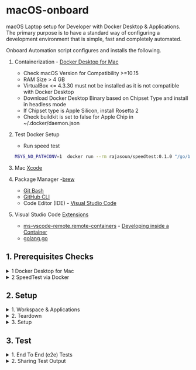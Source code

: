 # macOS-onboard

macOS Laptop setup for Developer with Docker Desktop & Applications. The primary purpose is to have a standard way of configuring a development environment that is simple, fast and completely automated.

Onboard Automation script configures and installs the following.

1. Containerization - [Docker Desktop for Mac](https://docs.docker.com/desktop/mac/install/)
   - Check macOS Version for Compatibility >=10.15
   - RAM Size > 4 GB
   - VirtualBox <= 4.3.30 must not be installed as it is not compatible with Docker Desktop
   - Download Docker Desktop Binary based on Chipset Type and install in headless mode 
    - If Chipset type is Apple Silicon, install Rosetta 2
    - Check buildkit is set to false for Apple Chip in ~/.docker/daemon.json
1. Test Docker Setup 
    - Run speed test 
    
    ```sh
    MSYS_NO_PATHCONV=1  docker run --rm rajasoun/speedtest:0.1.0 "/go/bin/speedtest-go"
    ```

1. Mac [Xcode](https://developer.apple.com/xcode/)
1. Package Manager -[brew](https://brew.sh/)
   - [Git Bash](https://git-scm.com/)
   - [GitHub CLI](https://cli.github.com/)
   - Code Editor (IDE) - [Visual Studio Code](https://code.visualstudio.com/)
1. Visual Studio Code [Extensions](https://code.visualstudio.com/docs/editor/extension-marketplace)
   - [ms-vscode-remote.remote-containers](https://marketplace.visualstudio.com/items?itemName=ms-vscode-remote.remote-containers) - [Developing inside a Container](https://code.visualstudio.com/docs/remote/containers)
   - [golang.go](https://marketplace.visualstudio.com/items?itemName=golang.Go)

## 1. Prerequisites Checks

<details>
<summary>1 Docker Desktop for Mac</summary>
In macOS Terminal Window, Run Prerequisites Checks for Docker Desktop Installation

```sh
./assist.sh pre-checks
```
</details>

<details>
<summary>2 SpeedTest via Docker</summary>
In macOS Terminal Window, Run Prerequisites Checks for Docker

```sh
./assist.sh speed-test
```
</details>

## 2. Setup

<details>
<summary>1. Workspace & Applications</summary>

In macOS Terminal Window, Run following commands for workspace setup

```sh
mkdir -p workspace
cd workspace
git clone https://github.com/rajasoun/mac-onboard
cd mac-onboard
```
</details>

<details>
<summary>2. Teardown </summary>
In macOS Terminal Window, Run following command to teardown the existing setup

```sh
./assist.sh teardown # Will remove all packages
```
</details>

<details>
<summary>3. Setup </summary>
In macOS Terminal Window, Run following commands for application installation 

```sh
./assist.sh setup 
```
</details>

## 3. Test
<details>
<summary>1. End To End (e2e) Tests  </summary>
In macOS Terminal Window, Run following commands for application installation 

```sh
./assist.sh test 
```
</details>

<details>
<summary>2. Sharing Test Output </summary>

Execute using `script` command and share the log.txt

```sh
script log.txt ./assist.sh teardown
script log.txt ./assist.sh setup
script log.txt ./assist.sh test
script log.txt ./assist.sh check
```
</details>
